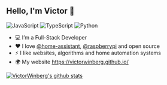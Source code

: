 ## Hello, I'm Victor 👋

![JavaScript](https://img.shields.io/badge/JavaScript-Expert-yellow)
![TypeScript](https://img.shields.io/badge/TypeScript-Intermediate-blue)
![Python](https://img.shields.io/badge/Python-Intermediate-green)

- 💻 I’m a Full-Stack Developer
- ❤️ I love [@home-assistant](https://github.com/home-assistant), [@raspberrypi](https://github.com/raspberrypi) and open source
- ⚡ I like websites, algorithms and home automation systems
- 🌍 My website https://victorwinberg.github.io/

[![VictorWinberg's github stats](https://github-readme-stats.vercel.app/api?username=victorwinberg&show_icons=true&count_private=true&include_all_commits=true)](https://github.com/anuraghazra/github-readme-stats)

